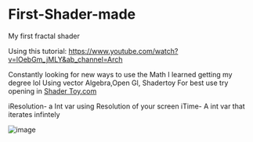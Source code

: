 # First-Shader-made
My first fractal shader


Using this tutorial:
https://www.youtube.com/watch?v=lOebGm_jMLY&ab_channel=Arch

Constantly looking for new ways to use the Math I learned getting my degree lol 
Using vector Algebra,Open Gl, Shadertoy 
For best use try opening in [Shader Toy.com](https://www.shadertoy.com/new)

iResolution- a Int var using Resolution of your screen
iTime- A int var that iterates infintely 

![image](https://github.com/DJ-Addy/First-Shader-made/assets/87215012/4b3aebe2-3099-4647-b091-844958393965)



